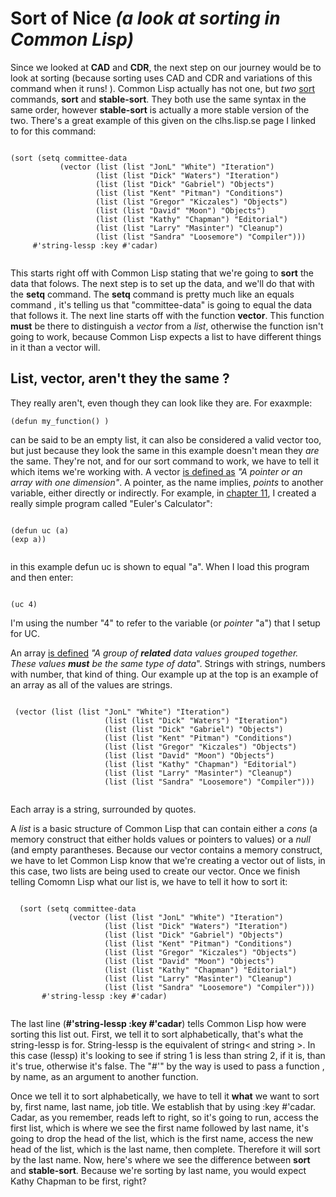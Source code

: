 # Sort of Nice *(a look at sorting in Common Lisp)*

  Since we looked at **CAD** and **CDR**, the next step on our journey would be to look at sorting (because sorting uses CAD and CDR and variations of this
  command when it runs! ). Common Lisp actually has not one, but *two* [sort](http://clhs.lisp.se/Body/f_sort_.htm) commands, **sort** and **stable-sort**. They
  both use the same syntax in the same order, however **stable-sort** is actually a more stable version of the two. There's a great example of this given on the clhs.lisp.se
  page I linked to for this command:
  
  ```
  
  (sort (setq committee-data
             (vector (list (list "JonL" "White") "Iteration")
                     (list (list "Dick" "Waters") "Iteration")
                     (list (list "Dick" "Gabriel") "Objects")
                     (list (list "Kent" "Pitman") "Conditions")
                     (list (list "Gregor" "Kiczales") "Objects")
                     (list (list "David" "Moon") "Objects")
                     (list (list "Kathy" "Chapman") "Editorial")
                     (list (list "Larry" "Masinter") "Cleanup")
                     (list (list "Sandra" "Loosemore") "Compiler")))
       #'string-lessp :key #'cadar)
       
```
       
This starts right off with Common Lisp stating that we're going to **sort** the data that folows. The next step is to set up the data, and we'll do that with the **setq** command.
The **setq** command is pretty much like an equals command , it's telling us that "committee-data" is going to equal the data that follows it. The next line starts off with 
the function **vector**. This function **must** be there to distinguish a *vector* from a *list*, otherwise the function isn't going to work, because Common Lisp expects a
list to have different things in it than a vector will.

## List, vector, aren't they the same ?

  They really aren't, even though they can look like they are. For exaxmple:
  
  ``` 
  (defun my_function() )
  
  ```
  
  can be said to be an empty list, it can also be considered a valid vector too, but just because they look the same in this example doesn't mean they *are* the same. They're 
not, and for our sort command to work, we have to tell it which items we're working with. 
    A vector [is defined as](https://www.computerhope.com/jargon/v/vector.htm) *"A pointer or an array with one dimension"*.  A pointer, as the name implies, *points* to 
another variable, either directly or indirectly. For example, in [chapter 11](https://github.com/Vorlonhomeworld/BBCL/blob/main/11%20Defun.md), I created a really simple 
program called "Euler's Calculator":

```

(defun uc (a)
(exp a))


```

in this example defun uc is shown to equal "a". When I load this program and then enter:

```

(uc 4) 

```

I'm using the number "4" to refer to the variable (or *pointer* "a") that I setup for UC.

  An array [is defined](https://www.computerhope.com/jargon/a/array.htm) *"A group of **related** data values grouped together. These values **must** be the same type 
of data*". Strings with strings, numbers with number, that kind of thing.  Our example up at the top is an example of an array as all of the values are strings. 

```

 (vector (list (list "JonL" "White") "Iteration")
                     (list (list "Dick" "Waters") "Iteration")
                     (list (list "Dick" "Gabriel") "Objects")
                     (list (list "Kent" "Pitman") "Conditions")
                     (list (list "Gregor" "Kiczales") "Objects")
                     (list (list "David" "Moon") "Objects")
                     (list (list "Kathy" "Chapman") "Editorial")
                     (list (list "Larry" "Masinter") "Cleanup")
                     (list (list "Sandra" "Loosemore") "Compiler")))
                     
```

Each array is a string, surrounded by quotes.

  A *list* is a basic structure of Common Lisp that can contain either a *cons* (a memory construct that either holds values or pointers to values) or a *null* (and empty 
parantheses.  Because our  vector contains a memory construct, we have to let  Common Lisp know that we're creating a vector out of lists, in this case, two lists are being 
used to create our vector. Once we finish telling Comomn Lisp what our list is, we have to tell it how to sort it:

```

  (sort (setq committee-data
             (vector (list (list "JonL" "White") "Iteration")
                     (list (list "Dick" "Waters") "Iteration")
                     (list (list "Dick" "Gabriel") "Objects")
                     (list (list "Kent" "Pitman") "Conditions")
                     (list (list "Gregor" "Kiczales") "Objects")
                     (list (list "David" "Moon") "Objects")
                     (list (list "Kathy" "Chapman") "Editorial")
                     (list (list "Larry" "Masinter") "Cleanup")
                     (list (list "Sandra" "Loosemore") "Compiler")))
       #'string-lessp :key #'cadar)
       
```

  The last line (**#'string-lessp :key #'cadar**) tells Common Lisp how were sorting this list out.  First, we tell it to sort alphabetically, that's what the string-lessp is
for. String-lessp is the equivalent of string< and string >. In this case (lessp) it's looking to see if string 1 is less than string 2, if it is, than it's true, otherwise
it's false. The "#'" by the way is used to pass a function , by name, as an argument to another function.

  Once we tell it to sort alphabetically, we have to tell it **what** we want to sort by, first name, last name, job title. We establish that by using :key #'cadar.
Cadar, as you remember, reads left to right, so it's going to run, access the first list, which is where we see the first name followed by last name, it's going to 
drop the head of the list, which is the first name, access the new head of the list, which is the last name, then complete. Therefore it will sort by the last name.
Now, here's where we see the difference between **sort** and **stable-sort**. Because we're sorting by last name, you would expect Kathy Chapman to be first, right?


